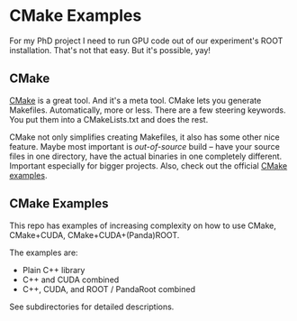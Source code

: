 # CMake Examples
For my PhD project I need to run GPU code out of our experiment's ROOT installation. That's not that easy.
But it's possible, yay!

## CMake
[CMake](http://www.cmake.org/) is a great tool. And it's a meta tool. CMake lets you generate Makefiles. Automatically, more or less.
There are a few steering keywords. You put them into a CMakeLists.txt and does the rest.

CMake not only simplifies creating Makefiles, it also has some other nice feature. Maybe most important is *out-of-source* build – have your source files in one directory, have the actual binaries in one completely different. Important especially for bigger projects.
Also, check out the official [CMake examples](http://www.cmake.org/cmake/help/examples.html).

## CMake Examples
This repo has examples of increasing complexity on how to use CMake, CMake+CUDA, CMake+CUDA+(Panda)ROOT.

The examples are:

 * Plain C++ library
 * C++ and CUDA combined
 * C++, CUDA, and ROOT / PandaRoot combined
 
See subdirectories for detailed descriptions.
